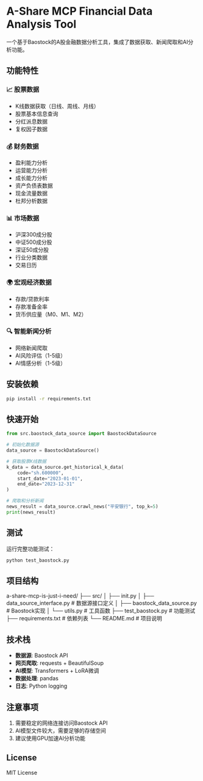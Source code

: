 # A-Share MCP Financial Data Analysis Tool

一个基于Baostock的A股金融数据分析工具，集成了数据获取、新闻爬取和AI分析功能。

## 功能特性

### 📈 股票数据
- K线数据获取（日线、周线、月线）
- 股票基本信息查询
- 分红派息数据
- 复权因子数据

### 💰 财务数据
- 盈利能力分析
- 运营能力分析
- 成长能力分析
- 资产负债表数据
- 现金流量数据
- 杜邦分析数据

### 📊 市场数据
- 沪深300成分股
- 中证500成分股
- 深证50成分股
- 行业分类数据
- 交易日历

### 🌍 宏观经济数据
- 存款/贷款利率
- 存款准备金率
- 货币供应量（M0、M1、M2）

### 🔍 智能新闻分析
- 网络新闻爬取
- AI风险评估（1-5级）
- AI情感分析（1-5级）

## 安装依赖

```bash
pip install -r requirements.txt
```

## 快速开始

```python
from src.baostock_data_source import BaostockDataSource

# 初始化数据源
data_source = BaostockDataSource()

# 获取股票K线数据
k_data = data_source.get_historical_k_data(
    code="sh.600000",
    start_date="2023-01-01",
    end_date="2023-12-31"
)

# 爬取和分析新闻
news_result = data_source.crawl_news("平安银行", top_k=5)
print(news_result)
```

## 测试

运行完整功能测试：

```bash
python test_baostock.py
```

## 项目结构

a-share-mcp-is-just-i-need/ ├── src/ │ ├── init.py │ ├── data_source_interface.py # 数据源接口定义 │ ├── baostock_data_source.py # Baostock实现 │ └── utils.py # 工具函数 ├── test_baostock.py # 功能测试 ├── requirements.txt # 依赖列表 └── README.md # 项目说明


## 技术栈

- **数据源**: Baostock API
- **网页爬取**: requests + BeautifulSoup
- **AI模型**: Transformers + LoRA微调
- **数据处理**: pandas
- **日志**: Python logging

## 注意事项

1. 需要稳定的网络连接访问Baostock API
2. AI模型文件较大，需要足够的存储空间
3. 建议使用GPU加速AI分析功能

## License

MIT License